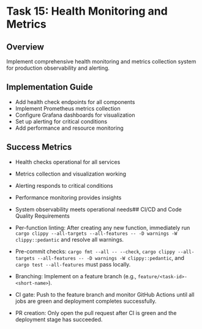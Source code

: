 # Task 15: Health Monitoring and Metrics

## Overview

Implement comprehensive health monitoring and metrics collection system for production observability and alerting.

## Implementation Guide

- Add health check endpoints for all components
- Implement Prometheus metrics collection
- Configure Grafana dashboards for visualization
- Set up alerting for critical conditions
- Add performance and resource monitoring

## Success Metrics

- Health checks operational for all services
- Metrics collection and visualization working
- Alerting responds to critical conditions
- Performance monitoring provides insights
- System observability meets operational needs## CI/CD and Code Quality Requirements

- Per-function linting: After creating any new function, immediately run `cargo clippy --all-targets --all-features -- -D warnings -W clippy::pedantic` and resolve all warnings.
- Pre-commit checks: `cargo fmt --all -- --check`, `cargo clippy --all-targets --all-features -- -D warnings -W clippy::pedantic`, and `cargo test --all-features` must pass locally.
- Branching: Implement on a feature branch (e.g., `feature/<task-id>-<short-name>`).
- CI gate: Push to the feature branch and monitor GitHub Actions until all jobs are green and deployment completes successfully.
- PR creation: Only open the pull request after CI is green and the deployment stage has succeeded.
